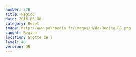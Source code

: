 ```yaml
---
number: 378
title: Regice
date: 2016-03-08
category: Reset
image: http://www.pokepedia.fr/images/d/de/Regice-RS.png
caught: Regice
location: Grotte de l
level: 40
version: OR
---
```

